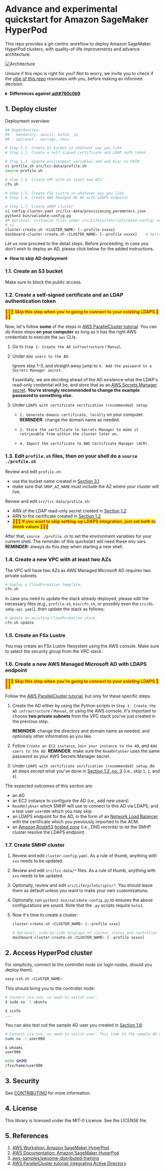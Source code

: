 # Advance and experimental quickstart for Amazon SageMaker HyperPod

This repo provides a git-centric workflow to deploy Amazon SageMaker HyperPod clusters, with
quality-of-life improvements and advance architecture.

![Architecture](doc/architecture.jpg)

Unsure if this repo is right for you? Not to worry, we invite you to check if the [vibe of this
repo](doc/ABOUT.md) resonates with you, before making an informed decision.

<details>
<summary><b>Differences against <a href="https://github.com/aws-samples/awsome-distributed-training/tree/760c0b902ae6d97d652d51b111750c5d013323b7">adt#760c0b9</a></b></summary>

- deprecate timesync LCC. Script is still available for older clusters that need it applied in
  ad-hoc fashion (and it ensures chrony does not start with a network namespace).
- hardened `setup_mariadb_accounting.sh`.
- allow ssh to compute nodes without host keys.
- enable [enroot containers](https://github.com/NVIDIA/enroot), but disable the CLIs for non-root
  users on login and controller nodes which may have insufficient root volume for container
  operations. Non-root users must perform container operations (e.g., build images) on compute nodes
  with NVMe.
- enable multi-users via LDAPS. Note that're two independent parts:
  - an [example](#36-create-a-new-aws-managed-microsoft-ad-with-ldaps-endpoint) to setup an LDAPS
    endpoint. Ignore this when you have an existing LDAPS.
  - an [LCC script](src/LifecycleScripts/base-config/setup_sssd4ldaps.sh) to get a cluster connect
    to an LDAPS endpoint.
- disable and mask [GDM (GNOME Display
  Manager)](https://en.wikipedia.org/wiki/GNOME_Display_Manager).
- utility scripts for SMHP client ([bin/](bin/)). Non-exhaustive highlights:
  - `dashboard-cluster-create.sh` and `dashboard-cluster-update.sh` to show side-by-side the
    cluster creation or update status, and the controller logs. Require
    [tmux](https://github.com/tmux/tmux/wiki) and
    [awslogs](https://github.com/jorgebastida/awslogs).
  - `cluster-status.sh` can export the JSON payload returned by `aws sagemaker describe-cluster ...`
    into the JSON format for `cluster-config.yaml`. Useful to regenerate a `cluster-config.yaml` for
    another deployment.
  - `cluster-log.sh` supports watch mode and one-time mode. The watch mode implements retry logic to
    wait for LCC logs to appear in your Cloudwatch log streams. Require
    [awslogs](https://github.com/jorgebastida/awslogs).
  - `show-az.sh` to quickly maps AZ name to AZ id. Typically used when planning cluster deployment.
- utility scripts for the cluster ([src/sample-slurm-jobs/](/src/sample-slurm-jobs/)): trigger
   unhealthy instance and auto-resume Slurm step, probe ami, etc.
- other opinionated changes to shell and environment. Feel free to customize the
   [initsmhp](src/LifecycleScripts/base-config/initsmhp.sh) scripts.

</details>

## 1. Deploy cluster

Deployment overview:

```bash
## Dependencies:
## - mandatory: awscli, boto3, jq
## - optional : awslogs, tmux

# Step 1.1. Create S3 bucket in whatever way you like
# Step 1.2. Create a self-signed certificate and LDAP auth token

# Step 1.3. Update environment variables and add bin/ to PATH.
vi profile.sh src/lcc-data/profile.sh
source profile.sh

# Step 1.4. Create VPC with at least two AZs
cfn.sh

# Step 1.5. Create FSx Lustre in whatever way you like
# Step 1.6. Create AWS Managed MS AD with LDAPS endpoint

# Step 1.7. Create SMHP cluster
vi config-cluster.yaml src/lcc-data/provisioning_parameters.json
python3 bin/validate-config.py
## Optional: customize files under src/LifecycleScripts/base-config/ and/or src/lcc-data/
# vi ...
cluster-create.sh <CLUSTER_NAME> [--profile xxxxx]
dashboard-cluster-create.sh <CLUSTER_NAME> [--profile xxxxx]    # Optional
```

Let us now proceed to the detail steps. Before proceeding, in case you don't wish to deploy an AD,
please click below for the added instructions.

<details>
<summary><b>How to skip AD deployment</b></summary>

To not setup AD (and the LDAPS integration with the cluster):

1. ignore [Section 1.2](#12-create-a-self-signed-certificate-and-an-ldap-authentication-token) and
   [Section 1.6](#16-create-a-new-aws-managed-microsoft-ad-with-ldaps-endpoint).
2. in [Section 1.3](#13-edit-profilesh-files-then-on-your-shell-do-a-source-profilesh), make sure
   that `src/lcc-data/profile.sh` sets `SMHP_LDAP_TOKEN_ARN` and `SMHP_LDAP_CERT_ARN` to blank
   values.

</details>

### 1.1. Create an S3 bucket

Make sure to block the public access.

### 1.2. Create a self-signed certificate and an LDAP authentication token

<span style="color:firebrick;background-color:yellow"><b>🚨🚨🚨 Skip this step when you're going to
connect to your existing LDAPS 🚨🚨🚨</b></span>

Now, let's follow **some** of the steps in [AWS ParallelCluster
tutorial](https://docs.aws.amazon.com/parallelcluster/latest/ug/tutorials_05_multi-user-ad.html).
You can do these steps **on your computer** as long as it has the right AWS credentials to execute
the `aws` CLIs.

1. Go to `Step 1: Create the AD infrastructure` / `Manual`.

2. Under `Add users to the AD`:

   Ignore step 1-3, and straight away jump to `4. Add the password to a Secrets Manager secret.`

   Essentially, we are deciding ahead of the AD existence what the LDAP's read-only credential will
   be, and store that as an [AWS Secrets Manager](https://aws.amazon.com/secrets-manager/)
   [secret](https://docs.aws.amazon.com/secretsmanager/latest/userguide/getting-started.html#term_secret).
   **You're strongly recommended to change the example password to something else.**

3. Under `LDAPS with certificate verification (recommended) setup`:

    - `1. Generate domain certificate, locally` on your computer. **REMINDER:** change the domain
         name as needed.

    - `2. Store the certificate to Secrets Manager to make it retrievable from within the cluster
         later on.`

    - `4. Import the certificate to AWS Certificate Manager (ACM).`

### 1.3. Edit `profile.sh` files, then on your shell do a `source ./profile.sh`

Review and edit `profile.sh`:

- use the bucket name created in [Section 3.1](#31-create-an-s3-bucket)
- make sure that `SMHP_AZ_NAME` must include the AZ where your cluster will live.

Review and edit `src/lcc-data/profile.sh`:

- ARN of the LDAP read-only secret created in [Section
  1.2](#12-create-a-self-signed-certificate-and-an-ldap-authentication-token)
- ARN to the certificate created in [Section
  1.2](#12-create-a-self-signed-certificate-and-an-ldap-authentication-token)
- <span style="color:firebrick;background-color:yellow"><b>🚨🚨🚨 If you want to skip setting-up
  LDAPS integration, just set both to <i>blank</i> values 🚨🚨🚨</b></span>

After that, `source ./profile.sh` to set the environment variables for your current shell. The
reminder of this quickstart will need these env vars. **REMINDER:** always do this step when
starting a new shell.

### 1.4. Create a new VPC with at least _two_ AZs

The VPC will have two AZs as AWS Managed Microsoft AD requires two private subnets.

```bash
# Deploy a CloudFormation template.
cfn.sh
```

In case you need to update the stack already deployed, please edit the necessary files (e.g.,
`profile.sh`, `bin/cfn.sh`, or possibly even the `src/01-smhp-vpc.yaml`), then update the stack as
follows:

```bash
# Update an existing CloudFormation stack.
cfn.sh update
```

### 1.5. Create an FSx Lustre

You may create an FSx Lustre filesystem using the AWS console. Make sure to select the security
group from the VPC stack.

### 1.6. Create a new AWS Managed Microsoft AD with LDAPS endpoint

<span style="color:firebrick;background-color:yellow"><b>🚨🚨🚨 Skip this step when you're going to
connect to your existing LDAPS 🚨🚨🚨</b></span>

 Follow the [AWS ParallelCluster
 tutorial](https://docs.aws.amazon.com/parallelcluster/latest/ug/tutorials_05_multi-user-ad.html),
 but only for these specific steps.

 1. Create the AD either by using the Python scripts in `Step 1: Create the AD infrastructure` /
    `Manual`, or using the AWS console. It's important to choose **two private subnets** from the
    VPC stack you've just created in the previous step.

    **REMINDER:** change the directory and domain name as needed, and optionally other information
    as you like.

 2. Follow `Create an EC2 instance`, `Join your instance to the AD`, and `Add users to the AD`.
    **REMINDER**: make sure the `ReadOnlyUser` uses the same password as your AWS Secrets Manager
    secret.

 3. Under `LDAPS with certificate verification (recommended) setup`, do all steps except what you've
 done in [Section 1.2, no. 3](#12-create-a-self-signed-certificate-and-an-ldap-authentication-token)
 (i.e., skip `1`, `2`, and `4`).

The expected outcomes of this section are:

- an AD
- an EC2 instance to configure the AD (i.e., add new users)
- `ReadOnlyUser` which SMHP will use to connect to this AD via LDAPS, and a test user `user000`
  which you may skip.
- an LDAPS endpoint for the AD, in the form of an [Network Load
  Balancer](https://docs.aws.amazon.com/elasticloadbalancing/latest/network/introduction.html) with
  the certificate which you previously imported to the ACM.
- an [Amazon Route53](https://aws.amazon.com/route53/) [hosted
  zone](https://docs.aws.amazon.com/Route53/latest/DeveloperGuide/hosted-zones-working-with.html)
  (i.e., DNS records) to let the SMHP cluster resolve the LDAPS endpoint.

### 1.7. Create SMHP cluster

1. Review and edit `cluster-config.yaml`. As a rule of thumb, anything with `xxx` needs to be
   updated.
2. Review and edit `src/lcc-data/*` files. As a rule of thumb, anything with `xxx` needs to be
   updated.
3. Optionally, review and edit `src/LifecycleScripts/*`. You should leave them as default unless you
   want to make your own customizations.
4. Optionally, run `python3 bin/validate-config.py` to ensures the above configurations are sound.
   Note that the `.py` scripts require `boto3`.
5. Now it's time to create a cluster:

   ```bash
   cluster-create.sh <CLUSTER_NAME> [--profile xxxx]

   # Optional: side-by-side displays of cluster status and controller logs. Need awslogs and tmux.
   dashboard-cluster-create.sh <CLUSTER_NAME> [--profile xxxxx]
   ```

## 2. Access HyperPod cluster

For simplicity, connect to the controller node (or login nodes, should you deploy them).

```bash
easy-ssh.sh <CLUSTER_NAME>
```

This should bring you to the controller node:

```bash
# Connect via ssm, so need to switch user.
$ sudo su -l ubuntu

$ sinfo
...
```

You can also test out the sample AD user you created in [Section
1.6](#16-create-a-new-aws-managed-microsoft-ad-with-ldaps-endpoint):

```bash
# Connect via ssm, so need to switch user. This time to the sample AD user.
sudo su -l user000

$ whoami
user000

echo $HOME
/fsx/home/user000
```

## 3. Security

See [CONTRIBUTING](CONTRIBUTING.md#security-issue-notifications) for more information.

## 4. License

This library is licensed under the MIT-0 License. See the LICENSE file.

## 5. References

1. [AWS Workshop: Amazon SageMaker
   HyperPod](https://catalog.workshops.aws/sagemaker-hyperpod/en-US).
2. [AWS Documentation: Amazon SageMaker
   HyperPod](https://docs.aws.amazon.com/sagemaker/latest/dg/sagemaker-hyperpod.html.)
3. [aws-samples/awsome-distributed-training](https://github.com/aws-samples/awsome-distributed-training)
4. [AWS ParallelCluster tutorial: Integrating Active
   Directory](<https://docs.aws.amazon.com/parallelcluster/latest/ug/tutorials_05_multi-user-ad.html>).
